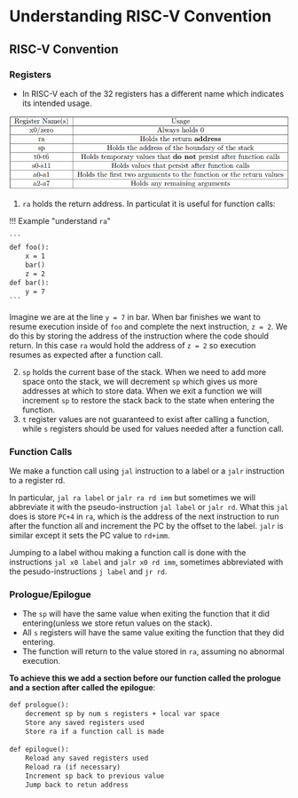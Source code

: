 # Understanding RISC-V Convention

## RISC-V Convention

### Registers

- In RISC-V each of the 32 registers has a different name which indicates its intended usage.

![](image/24.png)

1. `ra` holds the return address. In particulat it is useful for function calls:

!!! Example "understand `ra`"

    ```
    def foo():
        x = 1
        bar()
        z = 2
    def bar():
        y = 7
    ```

   Imagine we are at the line `y = 7` in bar. When bar finishes we want to resume execution inside of `foo` and complete the next instruction, `z = 2`. We do this by storing the address of the instruction where the code should return. In this case `ra` would hold the address of `z = 2` so execution resumes as expected after a function call.

2. `sp` holds the current base of the stack. When we need to add more space onto the stack, we will decrement `sp` which gives us more addresses at which to store data. When we exit a function we will increment `sp` to restore the stack back to the state when entering the function.
3. `t` register values are not guaranteed to exist after calling a function, while `s` registers should be used for values needed after a function call.

### Function Calls

We make a function call using `jal` instruction to a label or a `jalr` instruction to a register rd. 

In particular, `jal ra label` or `jalr ra rd imm` but sometimes we will abbreviate it with the pseudo-instruction `jal label` or `jalr rd`. What this `jal` does is store `PC+4` in `ra`, which is the address of the next instruction to run after the function all and increment the PC by the offset to the label. `jalr` is similar except it sets the PC value to `rd+imm`.

Jumping to a label withou making a function call is done with the instructions `jal x0 label` and `jalr x0 rd imm`, sometimes abbreviated with the pesudo-instructions `j label` and `jr rd`. 


### Prologue/Epilogue

- The `sp` will have the same value when exiting the function that it did entering(unless we store retun values on the stack).
- All `s` registers will have the same value exiting the function that they did entering.
- The function will return to the value stored in `ra`, assuming no abnormal execution.

**To achieve this we add a section before our function called the prologue and a section after called the epilogue**:

```
def prologue():
    decrement sp by num s registers + local var space
    Store any saved registers used
    Store ra if a function call is made

def epilogue():
    Reload any saved registers used
    Reload ra (if necessary)
    Increment sp back to previous value
    Jump back to retun address
```



